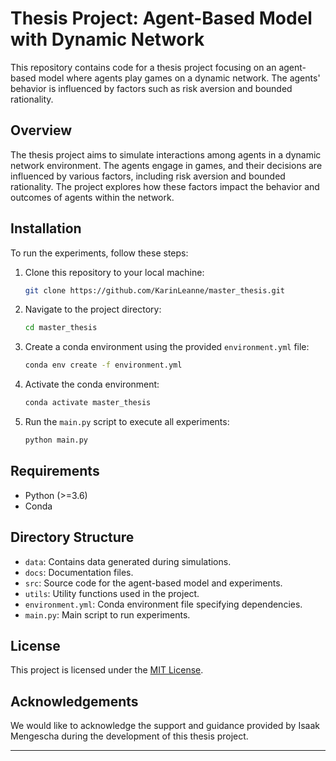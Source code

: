 # Thesis Project: Agent-Based Model with Dynamic Network

This repository contains code for a thesis project focusing on an agent-based model where agents play games on a dynamic network. The agents' behavior is influenced by factors such as risk aversion and bounded rationality.

## Overview

The thesis project aims to simulate interactions among agents in a dynamic network environment. The agents engage in games, and their decisions are influenced by various factors, including risk aversion and bounded rationality. The project explores how these factors impact the behavior and outcomes of agents within the network.

## Installation

To run the experiments, follow these steps:

1. Clone this repository to your local machine:

    ```bash
    git clone https://github.com/KarinLeanne/master_thesis.git
    ```

2. Navigate to the project directory:

    ```bash
    cd master_thesis
    ```

3. Create a conda environment using the provided `environment.yml` file:

    ```bash
    conda env create -f environment.yml
    ```

4. Activate the conda environment:

    ```bash
    conda activate master_thesis
    ```

5. Run the `main.py` script to execute all experiments:

    ```bash
    python main.py
    ```

## Requirements

- Python (>=3.6)
- Conda

## Directory Structure

- `data`: Contains data generated during simulations.
- `docs`: Documentation files.
- `src`: Source code for the agent-based model and experiments.
- `utils`: Utility functions used in the project.
- `environment.yml`: Conda environment file specifying dependencies.
- `main.py`: Main script to run experiments.

## License

This project is licensed under the [MIT License](LICENSE).

## Acknowledgements

We would like to acknowledge the support and guidance provided by Isaak Mengescha during the development of this thesis project.

---
